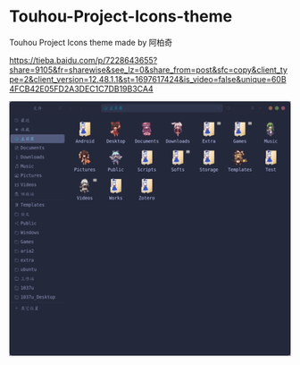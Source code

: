 # Touhou-Project-Icons-theme
Touhou Project Icons theme made by 阿柏奇

https://tieba.baidu.com/p/7228643655?share=9105&fr=sharewise&see_lz=0&share_from=post&sfc=copy&client_type=2&client_version=12.48.1.1&st=1697617424&is_video=false&unique=60B4FCB42E05FD2A3DEC1C7DB19B3CA4

![preview](https://github.com/xiaohuirong/images/blob/main/previews/touhou-project-icons-theme.png?raw=true)
